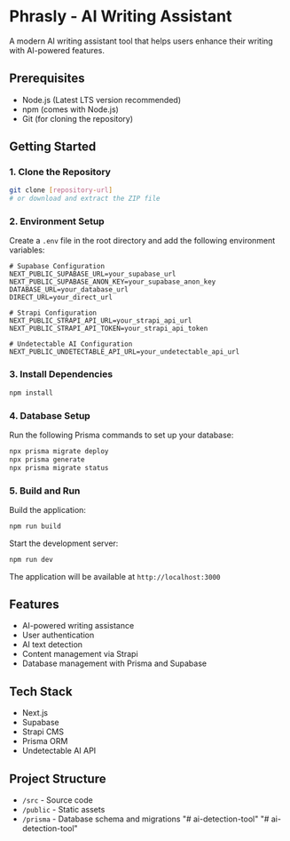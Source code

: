 # Phrasly - AI Writing Assistant

A modern AI writing assistant tool that helps users enhance their writing with AI-powered features.

## Prerequisites

- Node.js (Latest LTS version recommended)
- npm (comes with Node.js)
- Git (for cloning the repository)

## Getting Started

### 1. Clone the Repository

```bash
git clone [repository-url]
# or download and extract the ZIP file
```

### 2. Environment Setup

Create a `.env` file in the root directory and add the following environment variables:

```env
# Supabase Configuration
NEXT_PUBLIC_SUPABASE_URL=your_supabase_url
NEXT_PUBLIC_SUPABASE_ANON_KEY=your_supabase_anon_key
DATABASE_URL=your_database_url
DIRECT_URL=your_direct_url

# Strapi Configuration
NEXT_PUBLIC_STRAPI_API_URL=your_strapi_api_url
NEXT_PUBLIC_STRAPI_API_TOKEN=your_strapi_api_token

# Undetectable AI Configuration
NEXT_PUBLIC_UNDETECTABLE_API_URL=your_undetectable_api_url
```

### 3. Install Dependencies

```bash
npm install
```

### 4. Database Setup

Run the following Prisma commands to set up your database:

```bash
npx prisma migrate deploy
npx prisma generate
npx prisma migrate status
```

### 5. Build and Run

Build the application:
```bash
npm run build
```

Start the development server:
```bash
npm run dev
```

The application will be available at `http://localhost:3000`

## Features

- AI-powered writing assistance
- User authentication
- AI text detection
- Content management via Strapi
- Database management with Prisma and Supabase

## Tech Stack

- Next.js
- Supabase
- Strapi CMS
- Prisma ORM
- Undetectable AI API

## Project Structure

- `/src` - Source code
- `/public` - Static assets
- `/prisma` - Database schema and migrations
"# ai-detection-tool" 
"# ai-detection-tool" 

